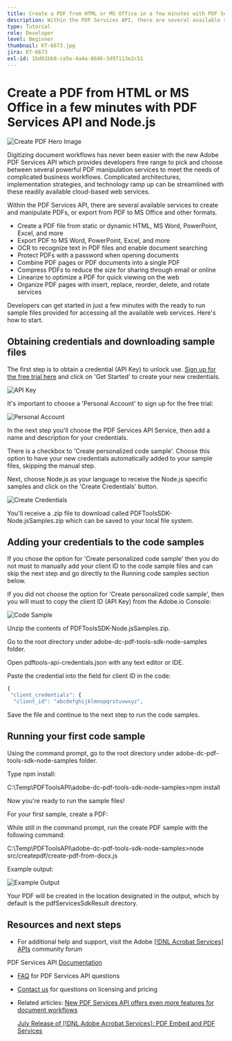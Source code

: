 ```yaml
---
title: Create a PDF from HTML or MS Office in a few minutes with PDF Services API and Node.js
description: Within the PDF Services API, there are several available services to create and manipulate PDFs, or export from PDF to MS Office and other formats
type: Tutorial
role: Developer
level: Beginner
thumbnail: KT-6673.jpg
jira: KT-6673
exl-id: 1bd01bb8-ca5e-4a4a-8646-3d97113e2c51
---
```

# Create a PDF from HTML or MS Office in a few minutes with PDF Services API and Node.js

![Create PDF Hero Image](assets/createpdffromhtml_hero.jpg)

Digitizing document workflows has never been easier with the new Adobe PDF Services API which provides developers free range to pick and choose between several powerful PDF manipulation services to meet the needs of complicated business workflows. Complicated architectures, implementation strategies, and technology ramp up can be streamlined with these readily available cloud-based web services.

Within the PDF Services API, there are several available services to create and manipulate PDFs, or export from PDF to MS Office and other formats.

* Create a PDF file from static or dynamic HTML, MS Word, PowerPoint, Excel, and more
* Export PDF to MS Word, PowerPoint, Excel, and more
* OCR to recognize text in PDF files and enable document searching
* Protect PDFs with a password when opening documents
* Combine PDF pages or PDF documents into a single PDF
* Compress PDFs to reduce the size for sharing through email or online
* Linearize to optimize a PDF for quick viewing on the web
* Organize PDF pages with insert, replace, reorder, delete, and rotate services

Developers can get started in just a few minutes with the ready to run sample files provided for accessing all the available web services. Here's how to start.

## Obtaining credentials and downloading sample files

The first step is to obtain a credential (API Key) to unlock use. [Sign up for the free trial here](https://www.adobe.com/go/dcsdks_credentials) and click on 'Get Started' to create your new credentials.

![API Key](assets/apikey.png)

It's important to choose a 'Personal Account' to sign up for the free trial:

![Personal Account](assets/personalaccount.png)

In the next step you'll choose the PDF Services API Service, then add a name and description for your credentials.

There is a checkbox to 'Create personalized code sample'. Choose this option to have your new credentials automatically added to your sample files, skipping the manual step.

Next, choose Node.js as your language to receive the Node.js specific samples and click on the 'Create Credentials' button.

![Create Credentials](assets/createcredentials.png)

You'll receive a .zip file to download called PDFToolsSDK-Node.jsSamples.zip which can be saved to your local file system. 

## Adding your credentials to the code samples

If you chose the option for 'Create personalized code sample' then you do not must to manually add your client ID to the code sample files and can skip the next step and go directly to the Running code samples section below.

If you did not choose the option for 'Create personalized code sample', then you will must to copy the client ID (API Key) from the Adobe.io Console:

![Code Sample](assets/codesample.png)

Unzip the contents of PDFToolsSDK-Node.jsSamples.zip.

Go to the root directory under adobe-dc-pdf-tools-sdk-node-samples folder.

Open pdftools-api-credentials.json with any text editor or IDE.

Paste the credential into the field for client ID in the code:

```javascript
{
 "client_credentials": {
  "client_id": "abcdefghijklmnopqrstuvwxyz",
```

Save the file and continue to the next step to run the code samples.

## Running your first code sample

Using the command prompt, go to the root directory under adobe-dc-pdf-tools-sdk-node-samples folder.

Type npm install:

C:\Temp\PDFToolsAPI\adobe-dc-pdf-tools-sdk-node-samples>npm install 

Now you're ready to run the sample files!

For your first sample, create a PDF:

While still in the command prompt, run the create PDF sample with the following command:

C:\Temp\PDFToolsAPI\adobe-dc-pdf-tools-sdk-node-samples>node src/createpdf/create-pdf-from-docx.js

Example output:

![Example Output](assets/exampleoutput.png)

Your PDF will be created in the location designated in the output, which by default is the pdfServicesSdkResult directory.

## Resources and next steps

* For additional help and support, visit the Adobe [[!DNL Acrobat Services] APIs](https://community.adobe.com/t5/document-cloud-sdk/bd-p/Document-Cloud-SDK?page=1&sort=latest_replies&filter=all) community forum

PDF Services API [Documentation](https://www.adobe.com/go/pdftoolsapi_doc)

* [FAQ](https://community.adobe.com/t5/document-cloud-sdk/faq-for-document-services-pdf-tools-api/m-p/10726197) for PDF Services API questions

* [Contact us](https://www.adobe.com/go/pdftoolsapi_requestform) for questions on licensing and pricing

* Related articles:
  [New PDF Services API offers even more features for document workflows](https://community.adobe.com/t5/document-services-apis/new-pdf-tools-api-brings-more-capabilities-for-document-services/m-p/11294170)

  [July Release of [!DNL Adobe Acrobat Services]: PDF Embed and PDF Services](https://medium.com/adobetech/july-release-of-adobe-document-services-pdf-embed-and-pdf-tools-17211bf7776d)
